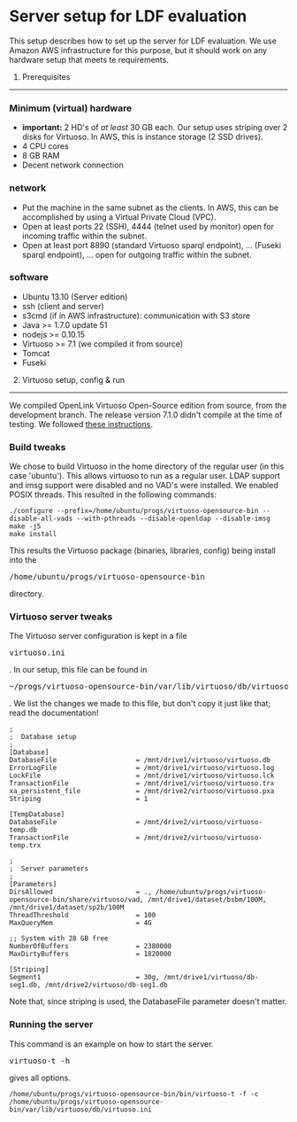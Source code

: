 Server setup for LDF evaluation
===============================

This setup describes how to set up the server for LDF evaluation. We use Amazon AWS infrastructure for this purpose, but it should work on any hardware setup that meets te requirements.

1) Prerequisites
----------------

### Minimum (virtual) hardware
* **important:** 2 HD's of *at least* 30 GB each. Our setup uses striping over 2 disks for Virtuoso. In AWS, this is instance storage (2 SSD drives).
* 4 CPU cores
* 8 GB RAM
* Decent network connection

### network
* Put the machine in the same subnet as the clients. In AWS, this can be accomplished by using a Virtual Private Cloud (VPC).
* Open at least ports 22 (SSH), 4444 (telnet used by monitor) open for incoming traffic within the subnet.
* Open at least port 8890 (standard Virtuoso sparql endpoint), ... (Fuseki sparql endpoint), ... open for outgoing traffic within the subnet.

### software
* Ubuntu 13.10 (Server edition)
* ssh (client and server)
* s3cmd (if in AWS infrastructure): communication with S3 store
* Java >= 1.7.0 update 51
* nodejs >= 0.10.15
* Virtuoso >= 7.1 (we compiled it from source)
* Tomcat
* Fuseki

2) Virtuoso setup, config & run
-------------------------------

We compiled OpenLink Virtuoso Open-Source edition from source, from the development branch. The release version 7.1.0 didn't compile at the time of testing. We followed [these instructions](http://virtuoso.openlinksw.com/dataspace/doc/dav/wiki/Main/VOSUbuntuNotes#Building%20Virtuoso%20from%20Source).

### Build tweaks

We chose to build Virtuoso in the home directory of the regular user (in this case 'ubuntu'). This allows virtuoso to run as a regular user. LDAP support and imsg support were disabled and no VAD's were installed. We enabled POSIX threads. This resulted in the following commands:

	./configure --prefix=/home/ubuntu/progs/virtuoso-opensource-bin --disable-all-vads --with-pthreads --disable-openldap --disable-imsg
	make -j5
	make install

This results the Virtuoso package (binaries, libraries, config) being install into the <pre>/home/ubuntu/progs/virtuoso-opensource-bin</pre> directory.

### Virtuoso server tweaks

The Virtuoso server configuration is kept in a file <pre>virtuoso.ini</pre>. In our setup, this file can be found in <pre>~/progs/virtuoso-opensource-bin/var/lib/virtuoso/db/virtuoso.ini</pre>. We list the changes we made to this file, but don't copy it just like that; read the documentation!

	;
	;  Database setup
	;
	[Database]
	DatabaseFile                    = /mnt/drive1/virtuoso/virtuoso.db
	ErrorLogFile                    = /mnt/drive1/virtuoso/virtuoso.log
	LockFile                        = /mnt/drive1/virtuoso/virtuoso.lck
	TransactionFile                 = /mnt/drive1/virtuoso/virtuoso.trx
	xa_persistent_file              = /mnt/drive2/virtuoso/virtuoso.pxa
	Striping                        = 1
	
	[TempDatabase]
	DatabaseFile                    = /mnt/drive2/virtuoso/virtuoso-temp.db
	TransactionFile                 = /mnt/drive2/virtuoso/virtuoso-temp.trx
	
	;
	;  Server parameters
	;
	[Parameters]
	DirsAllowed                     = ., /home/ubuntu/progs/virtuoso-opensource-bin/share/virtuoso/vad, /mnt/drive1/dataset/bsbm/100M, /mnt/drive1/dataset/sp2b/100M
	ThreadThreshold                 = 100
	MaxQueryMem                     = 4G
	
	;; System with 28 GB free
	NumberOfBuffers                 = 2380000
	MaxDirtyBuffers                 = 1820000
	
	[Striping]
	Segment1                        = 30g, /mnt/drive1/virtuoso/db-seg1.db, /mnt/drive2/virtuoso/db-seg1.db

Note that, since striping is used, the DatabaseFile parameter doesn't matter.

### Running the server

This command is an example on how to start the server. <pre>virtuoso-t -h</pre> gives all options.

	/home/ubuntu/progs/virtuoso-opensource-bin/bin/virtuoso-t -f -c /home/ubuntu/progs/virtuoso-opensource-bin/var/lib/virtuoso/db/virtuoso.ini

